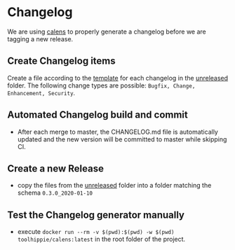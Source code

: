# Changelog

We are using [calens](https://github.com/restic/calens) to properly generate a
changelog before we are tagging a new release. 

## Create Changelog items
Create a file according to the [template](TEMPLATE) for each 
changelog in the [unreleased](./unreleased) folder. The following change types are possible: `Bugfix, Change, Enhancement, Security`.

## Automated Changelog build and commit
- After each merge to master, the CHANGELOG.md file is automatically updated and the new version will be committed to master while skipping CI.

## Create a new Release
- copy the files from the [unreleased](./unreleased) folder into a folder matching the
schema `0.3.0_2020-01-10`

## Test the Changelog generator manually
- execute `docker run --rm -v $(pwd):$(pwd) -w $(pwd) toolhippie/calens:latest` 
in the root folder of the project.